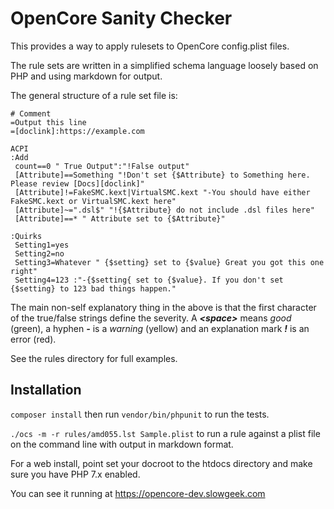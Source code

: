 # OpenCore Sanity Checker
This provides a way to apply rulesets to OpenCore config.plist files.

The rule sets are written in a simplified schema language loosely based on PHP
and using markdown for output.

The general structure of a rule set file is:

```
# Comment
=Output this line
=[doclink]:https://example.com

ACPI
:Add
 count==0 " True Output":"!False output"
 [Attribute]==Something "!Don't set {$Attribute} to Something here. Please review [Docs][doclink]"
 [Attribute]!=FakeSMC.kext|VirtualSMC.kext "-You should have either FakeSMC.kext or VirtualSMC.kext here"
 [Attribute]~=".dsl$" "!{$Attribute} do not include .dsl files here"
 [Attribute]==* " Attribute set to {$Attribute}"

:Quirks
 Setting1=yes
 Setting2=no
 Setting3=Whatever " {$setting} set to {$value} Great you got this one right"
 Setting4=123 :"-{$setting{ set to {$value}. If you don't set {$setting} to 123 bad things happen."
```

The main non-self explanatory thing in the above is that the first character of the true/false strings
define the severity. A ***\<space\>*** means *good* (green), a hyphen ***-*** is a *warning* (yellow) and an
explanation mark ***!*** is an error (red).

See the rules directory for full examples.

## Installation

`composer install` then run `vendor/bin/phpunit` to run the tests.

`./ocs -m -r rules/amd055.lst Sample.plist` to run a rule against a plist file on the command line with output in markdown format.

For a web install, point set your docroot to the htdocs directory and make sure you have PHP 7.x enabled.

You can see it running at https://opencore-dev.slowgeek.com
